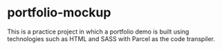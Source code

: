 # portfolio-mockup
This is a practice project in which a portfolio demo is built using technologies such as HTML and SASS with Parcel as the code transpiler.
